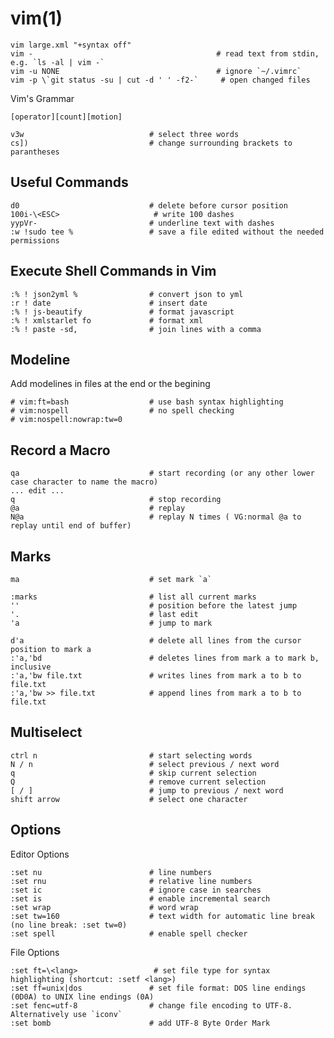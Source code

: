 
# vim(1)

    vim large.xml "+syntax off"
    vim -                                         # read text from stdin, e.g. `ls -al | vim -`
    vim -u NONE                                   # ignore `~/.vimrc`
    vim -p \`git status -su | cut -d ' ' -f2-`     # open changed files

Vim's Grammar

    [operator][count][motion]

    v3w                            # select three words
    cs])                           # change surrounding brackets to parantheses

## Useful Commands

    d0                             # delete before cursor position
    100i-\<ESC>                     # write 100 dashes
    yypVr-                         # underline text with dashes
    :w !sudo tee %                 # save a file edited without the needed permissions

## Execute Shell Commands in Vim

    :% ! json2yml %                # convert json to yml
    :r ! date                      # insert date
    :% ! js-beautify               # format javascript
    :% ! xmlstarlet fo             # format xml
    :% ! paste -sd,                # join lines with a comma

## Modeline

Add modelines in files at the end or the begining

    # vim:ft=bash                  # use bash syntax highlighting
    # vim:nospell                  # no spell checking
    # vim:nospell:nowrap:tw=0

## Record a Macro

    qa                             # start recording (or any other lower case character to name the macro)
    ... edit ...
    q                              # stop recording
    @a                             # replay
    N@a                            # replay N times ( VG:normal @a to replay until end of buffer)

## Marks

    ma                             # set mark `a`

    :marks                         # list all current marks
    ''                             # position before the latest jump
    '.                             # last edit
    'a                             # jump to mark

    d'a                            # delete all lines from the cursor position to mark a
    :'a,'bd                        # deletes lines from mark a to mark b, inclusive
    :'a,'bw file.txt               # writes lines from mark a to b to file.txt
    :'a,'bw >> file.txt            # append lines from mark a to b to file.txt

## Multiselect

    ctrl n                         # start selecting words
    N / n                          # select previous / next word
    q                              # skip current selection
    Q                              # remove current selection
    [ / ]                          # jump to previous / next word
    shift arrow                    # select one character

## Options

  Editor Options

    :set nu                        # line numbers
    :set rnu                       # relative line numbers
    :set ic                        # ignore case in searches
    :set is                        # enable incremental search
    :set wrap                      # word wrap
    :set tw=160                    # text width for automatic line break (no line break: :set tw=0)
    :set spell                     # enable spell checker

File Options

    :set ft=\<lang>                 # set file type for syntax highlighting (shortcut: :setf <lang>)
    :set ff=unix|dos               # set file format: DOS line endings (0D0A) to UNIX line endings (0A)
    :set fenc=utf-8                # change file encoding to UTF-8. Alternatively use `iconv`
    :set bomb                      # add UTF-8 Byte Order Mark


